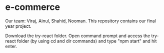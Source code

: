 # e-commerce

Our team: Viraj, Ainul, Shahid, Nooman.
This repository contains our final year project.

Download the try-react folder. Open command prompt and access the try-react folder (by using cd and dir commands) and type "npm start" and hit enter.
